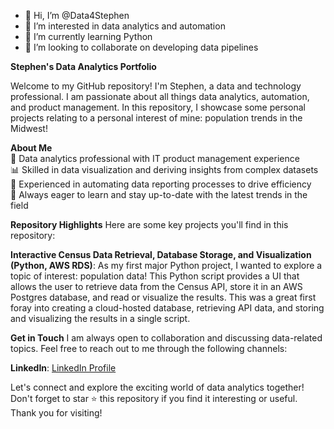 - 👋 Hi, I’m @Data4Stephen
- 👀 I’m interested in data analytics and automation
- 🌱 I’m currently learning Python
- 💞️ I’m looking to collaborate on developing data pipelines

**Stephen's Data Analytics Portfolio**

Welcome to my GitHub repository! I'm Stephen, a data and technology professional. I am passionate about all things data analytics, automation, and product management. In this repository, I showcase some personal projects relating to a personal interest of mine: population trends in the Midwest!

**About Me**
<br>💼 Data analytics professional with IT product management experience
<br>📊 Skilled in data visualization and deriving insights from complex datasets
<br>🤖 Experienced in automating data reporting processes to drive efficiency
<br>🌱 Always eager to learn and stay up-to-date with the latest trends in the field

**Repository Highlights**
Here are some key projects you'll find in this repository:

**Interactive Census Data Retrieval, Database Storage, and Visualization (Python, AWS RDS)**: As my first major Python project, I wanted to explore a topic of interest: population data!  This Python script provides a UI that allows the user to retrieve data from the Census API, store it in an AWS Postgres database, and read or visualize the results.  This was a great first foray into creating a cloud-hosted database, retrieving API data, and storing and visualizing the results in a single script. 

**Get in Touch**
I am always open to collaboration and discussing data-related topics. Feel free to reach out to me through the following channels:

**LinkedIn**: [LinkedIn Profile](https://www.linkedin.com/in/stephenjeffirs/)

Let's connect and explore the exciting world of data analytics together! Don't forget to star ⭐️ this repository if you find it interesting or useful. Thank you for visiting!


<!---
Data4Stephen/Data4Stephen is a ✨ special ✨ repository because its `README.md` (this file) appears on your GitHub profile.
You can click the Preview link to take a look at your changes.
--->
